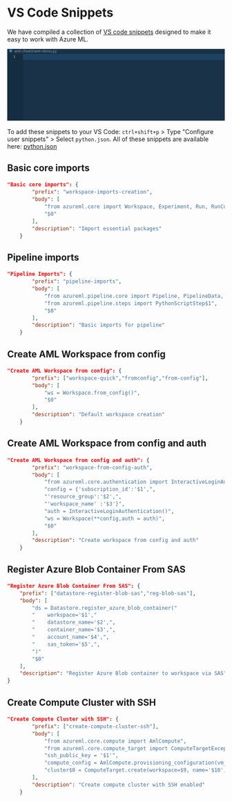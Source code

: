 # VS Code Snippets

We have compiled a collection of [VS code snippets](https://code.visualstudio.com/docs/editor/userdefinedsnippets) designed to make it easy to work with Azure ML.

![VS Code Snippets](vs-code-snippets-demo.gif)

To add these snippets to your VS Code: `ctrl+shift+p` > Type "Configure user snippets" > Select `python.json`. All of these snippets are available here: [python.json](https://github.com/aminsaied/AzureML-CheatSheet/blob/master/vs-code-snippets/python.json)

## Basic core imports

```json
"Basic core imports": {
        "prefix": "workspace-imports-creation",
        "body": [
            "from azureml.core import Workspace, Experiment, Run, RunConfiguration, ComputeTarget$1",
            "$0"
        ],
        "description": "Import essential packages"
    }
```

## Pipeline imports

```json
"Pipeline Imports": {
        "prefix": "pipeline-imports",
        "body": [
            "from azureml.pipeline.core import Pipeline, PipelineData, PipelineParameter",
            "from azureml.pipeline.steps import PythonScriptStep$1",
            "$0"
        ],
        "description": "Basic imports for pipeline"
    }
```

## Create AML Workspace from config

```json
"Create AML Workspace from config": {
        "prefix": ["workspace-quick","fromconfig","from-config"],
        "body": [
            "ws = Workspace.from_config()",
            "$0"
        ],
        "description": "Default workspace creation"
    }
```

## Create AML Workspace from config and auth

```json
"Create AML Workspace from config and auth": {
        "prefix": "workspace-from-config-auth",
        "body": [
            "from azureml.core.authentication import InteractiveLoginAuthentication",
            "config = {'subscription_id':'$1',",
            "'resource_group':'$2',",
            "'workspace_name' :'$3'}",
            "auth = InteractiveLoginAuthentication()",
            "ws = Workspace(**config,auth = auth)",
            "$0"
        ],
        "description": "Create workspace from config and auth"
    }
```

## Register Azure Blob Container From SAS

```json
"Register Azure Blob Container From SAS": {
    "prefix": ["datastore-register-blob-sas","reg-blob-sas"],
    "body": [
        "ds = Datastore.register_azure_blob_container("
        "    workspace='$1',"
        "    datastore_name='$2',",
        "    container_name='$3',",
        "    account_name='$4',",
        "    sas_token='$5',",
        ")"
        "$0"
    ],
    "description": "Register Azure Blob container to workspace via SAS"
}
```

## Create Compute Cluster with SSH

```json
"Create Compute Cluster with SSH": {
        "prefix": ["create-compute-cluster-ssh"],
        "body": [
            "from azureml.core.compute import AmlCompute",
            "from azureml.core.compute_target import ComputeTargetException",
            "ssh_public_key = '$1'",
            "compute_config = AmlCompute.provisioning_configuration(vm_size='$4',min_nodes=$5, max_nodes=$6,admin_username='$7',admin_user_ssh_key=ssh_public_key,vm_priority='${8|lowpriority,dedicated|}',remote_login_port_public_access='Enabled')",
            "cluster$0 = ComputeTarget.create(workspace=$9, name='$10', compute_config)"
        ],
        "description": "Create compute cluster with SSH enabled"
    }
```
